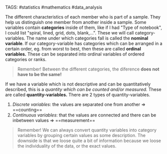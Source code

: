 TAGS: #statistics #mathematics #data_analysis 

The different characteristics of each member who is part of a sample. They help us distinguish one member from another inside a sample. Some variables contain **categories** inside of them, like if I had "Type of notebook", I could list "spiral, lined, grid, dots, blank,...". These we will call category-variables. The name under which categories fall is called the **nominal variable**. If our category-variable has categories which can be arranged in a certain order, eg. from worst to best, then these are called **ordinal variables.** These can be separated into ordinal variables of ordered categories or ranks. 

>Remember!
>Between the different categories, the diference **does not have to be the same!**

If we have a variable which is not descriptive and can be quantitatively described, this is a *quantity which can be counted and/or measured.* These are called **quantity-variables.** There are 2 types of quantity-variables. 
1. *Discrete variables*: the values are separated one from another => ==counting==
2. *Continuous variables*: that the values are connected and there can be inbetween values => ==measurement== 

> Remember!
> We can always convert quantity variables into category variables by grouping certain values as some description. The downside is that we loose quite a bit of information because we loose the individuality of the data, or the exact values. 
